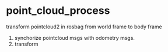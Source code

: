 # point_cloud_process
transform pointcloud2 in rosbag from world frame to body frame

1. synchorize pointcloud msgs with odometry msgs.
2. transform
